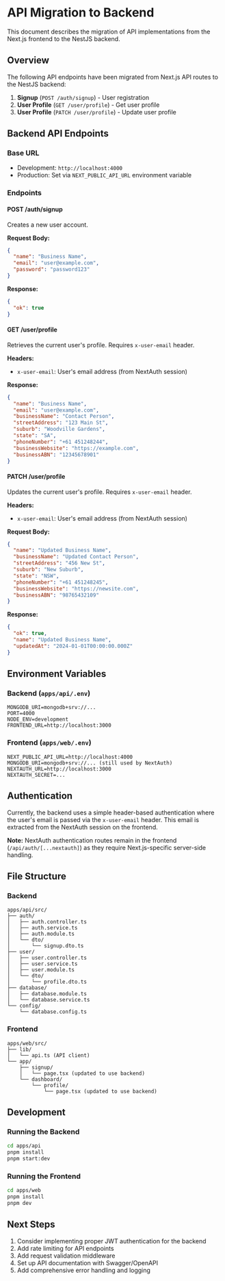 # API Migration to Backend

This document describes the migration of API implementations from the Next.js frontend to the NestJS backend.

## Overview

The following API endpoints have been migrated from Next.js API routes to the NestJS backend:

1. **Signup** (`POST /auth/signup`) - User registration
2. **User Profile** (`GET /user/profile`) - Get user profile
3. **User Profile** (`PATCH /user/profile`) - Update user profile

## Backend API Endpoints

### Base URL
- Development: `http://localhost:4000`
- Production: Set via `NEXT_PUBLIC_API_URL` environment variable

### Endpoints

#### POST /auth/signup
Creates a new user account.

**Request Body:**
```json
{
  "name": "Business Name",
  "email": "user@example.com",
  "password": "password123"
}
```

**Response:**
```json
{
  "ok": true
}
```

#### GET /user/profile
Retrieves the current user's profile. Requires `x-user-email` header.

**Headers:**
- `x-user-email`: User's email address (from NextAuth session)

**Response:**
```json
{
  "name": "Business Name",
  "email": "user@example.com",
  "businessName": "Contact Person",
  "streetAddress": "123 Main St",
  "suburb": "Woodville Gardens",
  "state": "SA",
  "phoneNumber": "+61 451248244",
  "businessWebsite": "https://example.com",
  "businessABN": "12345678901"
}
```

#### PATCH /user/profile
Updates the current user's profile. Requires `x-user-email` header.

**Headers:**
- `x-user-email`: User's email address (from NextAuth session)

**Request Body:**
```json
{
  "name": "Updated Business Name",
  "businessName": "Updated Contact Person",
  "streetAddress": "456 New St",
  "suburb": "New Suburb",
  "state": "NSW",
  "phoneNumber": "+61 451248245",
  "businessWebsite": "https://newsite.com",
  "businessABN": "98765432109"
}
```

**Response:**
```json
{
  "ok": true,
  "name": "Updated Business Name",
  "updatedAt": "2024-01-01T00:00:00.000Z"
}
```

## Environment Variables

### Backend (`apps/api/.env`)
```env
MONGODB_URI=mongodb+srv://...
PORT=4000
NODE_ENV=development
FRONTEND_URL=http://localhost:3000
```

### Frontend (`apps/web/.env`)
```env
NEXT_PUBLIC_API_URL=http://localhost:4000
MONGODB_URI=mongodb+srv://... (still used by NextAuth)
NEXTAUTH_URL=http://localhost:3000
NEXTAUTH_SECRET=...
```

## Authentication

Currently, the backend uses a simple header-based authentication where the user's email is passed via the `x-user-email` header. This email is extracted from the NextAuth session on the frontend.

**Note:** NextAuth authentication routes remain in the frontend (`/api/auth/[...nextauth]`) as they require Next.js-specific server-side handling.

## File Structure

### Backend
```
apps/api/src/
├── auth/
│   ├── auth.controller.ts
│   ├── auth.service.ts
│   ├── auth.module.ts
│   └── dto/
│       └── signup.dto.ts
├── user/
│   ├── user.controller.ts
│   ├── user.service.ts
│   ├── user.module.ts
│   └── dto/
│       └── profile.dto.ts
├── database/
│   ├── database.module.ts
│   └── database.service.ts
└── config/
    └── database.config.ts
```

### Frontend
```
apps/web/src/
├── lib/
│   └── api.ts (API client)
└── app/
    ├── signup/
    │   └── page.tsx (updated to use backend)
    └── dashboard/
        └── profile/
            └── page.tsx (updated to use backend)
```

## Development

### Running the Backend
```bash
cd apps/api
pnpm install
pnpm start:dev
```

### Running the Frontend
```bash
cd apps/web
pnpm install
pnpm dev
```

## Next Steps

1. Consider implementing proper JWT authentication for the backend
2. Add rate limiting for API endpoints
3. Add request validation middleware
4. Set up API documentation with Swagger/OpenAPI
5. Add comprehensive error handling and logging

